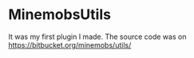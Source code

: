 # MinemobsUtils
It was my first plugin I made. The source code was on https://bitbucket.org/minemobs/utils/ 
